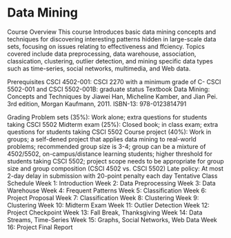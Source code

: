# Data Mining

Course Overview
This course Introduces basic data mining concepts and techniques for discovering interesting patterns hidden in large-scale data sets, focusing on issues relating to effectiveness and ffciency. Topics covered include data preprocessing, data warehouse, association, classication, clustering, outlier detection, and mining specific data types such as time-series, social networks, multimedia, and Web data.

Prerequisites
CSCI 4502-001: CSCI 2270 with a minimum grade of C-
CSCI 5502-001 and CSCI 5502-001B: graduate status
Textbook
Data Mining: Concepts and Techniques by Jiawei Han, Micheline Kamber, and Jian Pei. 3rd edition, Morgan Kaufmann, 2011. ISBN-13: 978-0123814791

Grading
Problem sets (35%): Work alone; extra questions for students taking CSCI 5502
Midterm exam (25%): Closed book; in class exam; extra questions for students taking CSCI 5502
Course project (40%): Work in groups; a self-dened project that applies data mining to real-world problems; recommended group size is 3-4; group can be a mixture of 4502/5502, on-campus/distance learning students; higher threshold for students taking CSCI 5502; project scope needs to be appropriate for group size and group composition (CSCI 4502 vs. CSCI 5502)
Late policy: At most 2-day delay in submission with 20-point penalty each day
Tentative Class Schedule
Week 1: Introduction
Week 2: Data Preprocessing
Week 3: Data Warehouse
Week 4: Frequent Patterns
Week 5: Classification
Week 6: Project Proposal
Week 7: Classification
Week 8: Clustering
Week 9: Clustering
Week 10:  Midterm Exam
Week 11: Outlier Detection
Week 12: Project Checkpoint
Week 13: Fall Break, Thanksgiving
Week 14: Data Streams, Time-Series
Week 15: Graphs, Social Networks, Web Data
Week 16: Project Final Report
